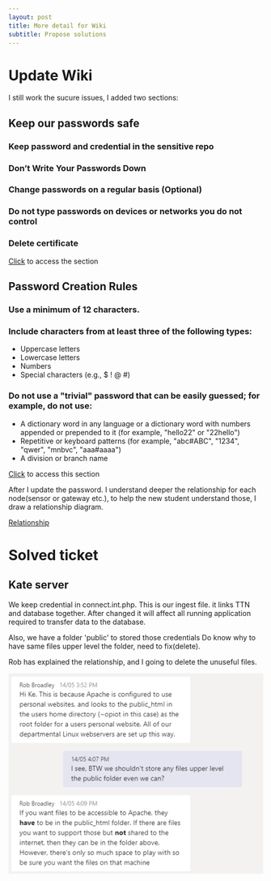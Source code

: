 ```yaml
---
layout: post
title: More detail for Wiki
subtitle: Propose solutions
---
```


# Update Wiki

I still work the sucure issues, I added two sections:

## Keep our passwords safe

### Keep password and credential in the sensitive repo
### Don’t Write Your Passwords Down
### Change passwords on a regular basis (Optional)
### Do not type passwords on devices or networks you do not control
### Delete certificate

[Click](https://gitlab.com/iotop/sensitive/-/wikis/home#keep-our-passwords-safe) to access the section

## Password Creation Rules

### Use a minimum of 12 characters.

### Include characters from at least three of the following types:

- Uppercase letters
- Lowercase letters
- Numbers
- Special characters (e.g., $ ! @ #)

### Do not use a "trivial" password that can be easily guessed; for example, do not use:

- A dictionary word in any language or a dictionary word with numbers appended or prepended to it (for example, "hello22" or "22hello")
- Repetitive or keyboard patterns (for example, "abc#ABC", "1234", "qwer", "mnbvc", "aaa#aaaa")
- A division or branch name

[Click](https://gitlab.com/iotop/sensitive/-/wikis/home#password-creation-rules) to access this section

After I update the password. I understand deeper the relationship for each node(sensor or gateway etc.), to help the new student understand those, I draw a relationship diagram. 

[Relationship](https://app.diagrams.net/?lightbox=1&highlight=0000ff&edit=_blank&layers=1&nav=1&title=Untitled%20Diagram.drawio#R5Zldk5owFIZ%2FjZftkKCgt6vW7bS7%2FVin7V5GiUALHBqCSn99AyYCm9alncrH9Ery5jAkL88hJ3FkzsPjipHYuwOHBiNsOMeRuRhhjCwLi59cyU6KrQSX%2BY4MKoUH%2FweVoiHV1HdoUgvkAAH347q4hSiiW17TCGNwqIftIKg%2FNSYu1YSHLQl09bPvcO%2BkTidGqd9S3%2FXUk5Ehe0KigqWQeMSBQ0UylyNzzgD46So8zmmQm6d8Od336je954ExGvEmNxjuYrfzg8fvy12yMrbh%2FftPr18om%2FckSOWM5Wh5piygjnBENoFxD1yISLAs1RsGaeTQ%2FDmGaJUxbwFiISIhfqWcZ%2FL1kpSDkDweBrJXn4ucXgIp29ILE5DD5YS5lF%2BIm53i8rlUHiCdWlEIKWeZCGA0INzf198%2BkRC557jSZ3Ehrf4D27Hm%2BkeAMJ8vjRJg2itoYtWeMk6PFycne02FpMxJpNqHknCkyPAqdCvq%2F7kfSDdkWBjOGmKIUK84nP2Kw90IW4GYxM1GgGi5%2BdWKcHogWctcnnnrjsvxwLlUvD0PptkrMPH0fzEe270yXo27Yvx6fd9y4pvTrhPfHHxdZDflr1%2BVkTn0SqCx8Wa%2FSgE17orxdx%2FW6ytn%2FgTVM98ad575%2BgdwDsWI6ObKZlizuhm23bUZWC8QbynhxfY2bhmN7t1AuhvD%2BjapIu%2F5anDaq2%2BTGnfF%2BDdiR1Lsl5kg6sokPi1PzmR2l5fW0EmcNiQRT%2FpFor4vWRBONiShLUPY%2FUqpXk3Fi3cMvgmo1GppkDj2r%2BwLwn1bJrBeQQwrOZuuEsr5nuSmvkgUOEZp2wh2f57aDXHCQZZ9kfcXjce88XKimotjtXORydbfk6qMHtq5K9aPF9o5Yn2Kag%2BOWO1OUUVtoTpuSGq%2FjmP08%2B9iM3zdjV%2BLn1PRLP%2BBLfoq%2F2Oby58%3D)

# Solved ticket

## Kate server

We keep credential in connect.int.php. This is our ingest file. it links TTN and database together.
After changed it will affect all running application required to transfer data to the database.

Also, we have a folder 'public' to stored those credentials
Do know why to have same files upper level the folder, need to fix(delete).

Rob has explained the relationship, and I going to delete the unuseful files.

![ROB](https://raw.githubusercontent.com/jiqi963/project/master/img/rob.png)